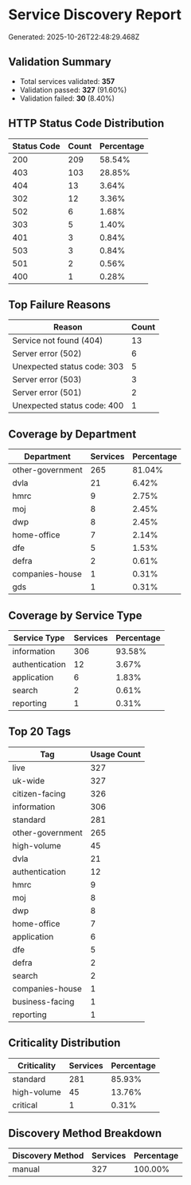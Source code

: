 # Service Discovery Report

Generated: 2025-10-26T22:48:29.468Z

## Validation Summary

- Total services validated: **357**
- Validation passed: **327** (91.60%)
- Validation failed: **30** (8.40%)

## HTTP Status Code Distribution

| Status Code | Count | Percentage |
|-------------|-------|------------|
| 200 | 209 | 58.54% |
| 403 | 103 | 28.85% |
| 404 | 13 | 3.64% |
| 302 | 12 | 3.36% |
| 502 | 6 | 1.68% |
| 303 | 5 | 1.40% |
| 401 | 3 | 0.84% |
| 503 | 3 | 0.84% |
| 501 | 2 | 0.56% |
| 400 | 1 | 0.28% |

## Top Failure Reasons

| Reason | Count |
|--------|-------|
| Service not found (404) | 13 |
| Server error (502) | 6 |
| Unexpected status code: 303 | 5 |
| Server error (503) | 3 |
| Server error (501) | 2 |
| Unexpected status code: 400 | 1 |

## Coverage by Department

| Department | Services | Percentage |
|------------|----------|------------|
| other-government | 265 | 81.04% |
| dvla | 21 | 6.42% |
| hmrc | 9 | 2.75% |
| moj | 8 | 2.45% |
| dwp | 8 | 2.45% |
| home-office | 7 | 2.14% |
| dfe | 5 | 1.53% |
| defra | 2 | 0.61% |
| companies-house | 1 | 0.31% |
| gds | 1 | 0.31% |

## Coverage by Service Type

| Service Type | Services | Percentage |
|-------------|----------|------------|
| information | 306 | 93.58% |
| authentication | 12 | 3.67% |
| application | 6 | 1.83% |
| search | 2 | 0.61% |
| reporting | 1 | 0.31% |

## Top 20 Tags

| Tag | Usage Count |
|-----|-------------|
| live | 327 |
| uk-wide | 327 |
| citizen-facing | 326 |
| information | 306 |
| standard | 281 |
| other-government | 265 |
| high-volume | 45 |
| dvla | 21 |
| authentication | 12 |
| hmrc | 9 |
| moj | 8 |
| dwp | 8 |
| home-office | 7 |
| application | 6 |
| dfe | 5 |
| defra | 2 |
| search | 2 |
| companies-house | 1 |
| business-facing | 1 |
| reporting | 1 |

## Criticality Distribution

| Criticality | Services | Percentage |
|-------------|----------|------------|
| standard | 281 | 85.93% |
| high-volume | 45 | 13.76% |
| critical | 1 | 0.31% |

## Discovery Method Breakdown

| Discovery Method | Services | Percentage |
|-----------------|----------|------------|
| manual | 327 | 100.00% |
